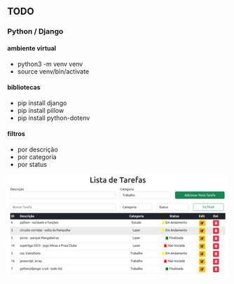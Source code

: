 ## TODO
### Python / Django

#### ambiente virtual
- python3 -m venv venv
- source venv/bin/activate

#### bibliotecas
- pip install django
- pip install pillow
- pip install python-dotenv

#### filtros
- por descrição
- por categoria
- por status


![imagem_ilustrativa](python-django-todo.png)